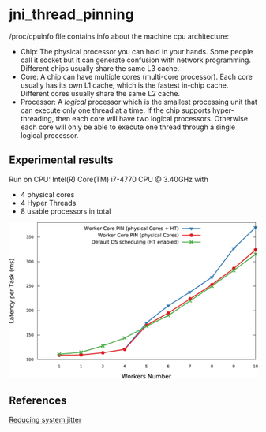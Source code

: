 # jni_thread_pinning

 /proc/cpuinfo file contains info about the machine cpu architecture:

* Chip: The physical processor you can hold in your hands. Some people call it socket but it can generate confusion with network programming. Different chips usually share the same L3 cache.
* Core: A chip can have multiple cores (multi-core processor). Each core usually has its own L1 cache, which is the fastest in-chip cache. Different cores usually share the same L2 cache.
* Processor: A *logical* processor which is the smallest processing unit that can execute only one thread at a time. If the chip supports hyper-threading, then each core will have two logical processors. Otherwise each core will only be able to execute one thread through a single logical processor.

## Experimental results

Run on CPU:  Intel(R) Core(TM) i7-4770 CPU @ 3.40GHz with
* 4 physical cores
* 4 Hyper Threads
* 8 usable processors in total

![Thead Affinity Comparison](https://github.com/pgaref/jni_thread_pinning/blob/master/graphs/thread-affinity.jpg)


## References
[Reducing system jitter](http://epickrram.blogspot.co.uk/2015/09/reducing-system-jitter.html)
